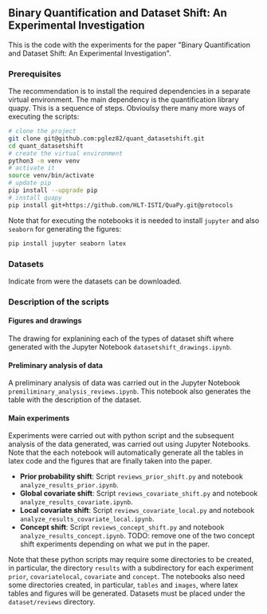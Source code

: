  ## Binary Quantification and Dataset Shift: An Experimental Investigation

 This is the code with the experiments for the paper "Binary Quantification and Dataset Shift: An Experimental Investigation". 

 ### Prerequisites
The recommendation is to install the required dependencies in a separate virtual environment. The main dependency is the quantification library quapy. This is a sequence of steps. Obvioulsy there many more ways of executing the scripts:

```bash
# clone the project
git clone git@github.com:pglez82/quant_datasetshift.git
cd quant_datasetshift
# create the virtual environment
python3 -m venv venv
# activate it
source venv/bin/activate
# update pip
pip install --upgrade pip
# install quapy
pip install git+https://github.com/HLT-ISTI/QuaPy.git@protocols
```
Note that for executing the notebooks it is needed to install `jupyter` and also `seaborn` for generating the figures:

```bash
pip install jupyter seaborn latex
```

 ### Datasets

 Indicate from were the datasets can be downloaded.
 
 ### Description of the scripts
 
 #### Figures and drawings
 The drawing for explanining each of the types of dataset shift where generated with the Jupyter Notebook `datasetshift_drawings.ipynb`.

 #### Preliminary analysis of data
 A preliminary analysis of data was carried out in the Jupyter Notebook `premiliminary_analysis_reviews.ipynb`. This notebook also generates the table with the description of the dataset.

 #### Main experiments
 Experiments were carried out with python script and the subsequent analysis of the data generated, was carried out using Jupyter Notebooks. Note that the each notebook will automatically generate all the tables in latex code and the figures that are finally taken into the paper.

 - **Prior probability shift**: Script `reviews_prior_shift.py` and notebook `analyze_results_prior.ipynb`.
 - **Global covariate shift**: Script `reviews_covariate_shift.py` and notebook `analyze_results_covariate.ipynb`.
 - **Local covariate shift**: Script `reviews_covariate_local.py` and notebook `analyze_results_covariate_local.ipynb`.
 - **Concept shift**: Script `reviews_concept_shift.py` and notebook `analyze_results_concept.ipynb`.
 TODO: remove one of the two concept shift experiments depending on what we put in the paper.

 Note that these python scripts may require some directories to be created, in particular, the directory `results` with a subdirectory for each experiment `prior`, `covariatelocal`, `covariate` and `concept`. The notebooks also need some directories created, in particular, `tables` and `images`, where latex tables and figures will be generated. Datasets must be placed under the `dataset/reviews` directory.

